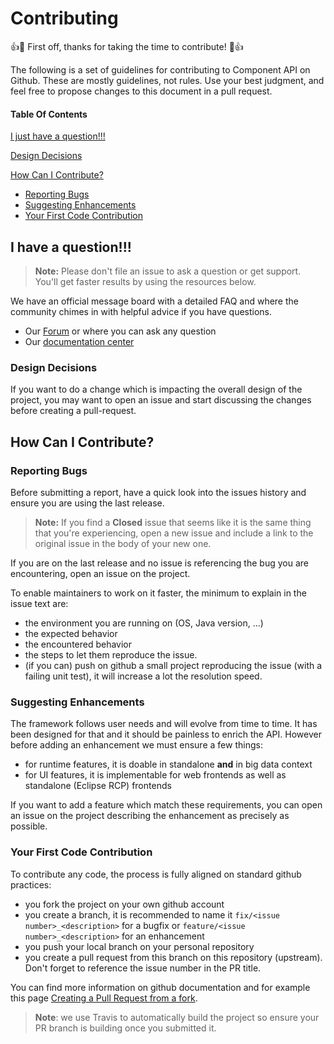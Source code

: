 # Contributing

:+1::tada: First off, thanks for taking the time to contribute! :tada::+1:

The following is a set of guidelines for contributing to Component API on Github.
These are mostly guidelines, not rules.
Use your best judgment, and feel free to propose changes to this document in a pull request.

#### Table Of Contents


[I just have a question!!!](#i-have-a-questoin)

[Design Decisions](#design-decisions)

[How Can I Contribute?](#how-can-i-contribute)
  * [Reporting Bugs](#reporting-bugs)
  * [Suggesting Enhancements](#suggesting-enhancements)
  * [Your First Code Contribution](#your-first-code-contribution)


## I have a question!!!

> **Note:** Please don't file an issue to ask a question or get support. You'll get faster results by using the resources below.

We have an official message board with a detailed FAQ and where the community chimes in with helpful advice if you have questions.

* Our [Forum](https://www.talendforge.org/forum/) or where you can ask any question
* Our [documentation center](https://help.talend.com/)

### Design Decisions

If you want to do a change which is impacting the overall design of the project,
you may want to open an issue and start discussing the changes before creating
a pull-request.

## How Can I Contribute?

### Reporting Bugs

Before submitting a report, have a quick look into the issues history
and ensure you are using the last release.

> **Note:** If you find a **Closed** issue that seems like it is
the same thing that you're experiencing, open a new issue and
include a link to the original issue in the body of your new one.

If you are on the last release and no issue is referencing the bug you are encountering,
open an issue on the project.

To enable maintainers to work on it faster, the minimum to explain in the issue text are:
- the environment you are running on (OS, Java version, ...)
- the expected behavior
- the encountered behavior
- the steps to let them reproduce the issue.
- (if you can) push on github a small project reproducing the issue (with a failing unit test), it will increase a lot the resolution speed.

### Suggesting Enhancements

The framework follows user needs and will evolve from time to time. It has been designed for that
and it should be painless to enrich the API. However before adding an enhancement we must ensure a few things:

- for runtime features, it is doable in standalone **and** in big data context
- for UI features, it is implementable for web frontends as well as standalone (Eclipse RCP) frontends

If you want to add a feature which match these requirements, you can open an issue on the project
describing the enhancement as precisely as possible.

### Your First Code Contribution

To contribute any code, the process is fully aligned on standard github practices:

- you fork the project on your own github account
- you create a branch, it is recommended to name it `fix/<issue number>_<description>` for a bugfix or `feature/<issue number>_<description>` for an enhancement
- you push your local branch on your personal repository
- you create a pull request from this branch on this repository (upstream). Don't forget to reference the issue number in the PR title.

You can find more information on github documentation and for example this page [Creating a Pull Request from a fork](https://help.github.com/articles/creating-a-pull-request-from-a-fork/).

> **Note**: we use Travis to automatically build the project so ensure your PR branch is building once you submitted it. 
